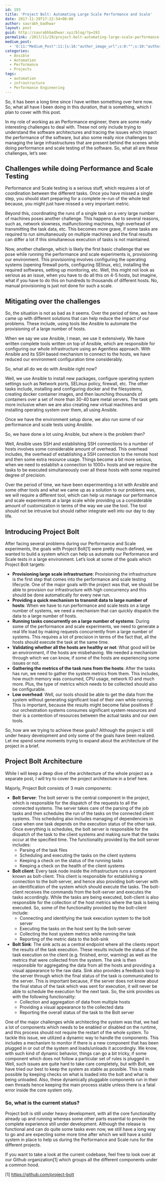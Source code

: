 ```yaml
---
id: 193
title: 'Project Bolt: Automating Large Scale Performance and Scale'
date: 2017-11-29T17:22:54+00:00
author: saurabh_badhwar
layout: post
guid: http://saurabhbadhwar.xyz/blog/?p=193
permalink: /2017/11/29/project-bolt-automating-large-scale-performance-scale/
medium_post:
  - 'O:11:"Medium_Post":11:{s:16:"author_image_url";s:0:"";s:10:"author_url";s:24:"https://medium.com/@h4xr";s:11:"byline_name";N;s:12:"byline_email";N;s:10:"cross_link";s:3:"yes";s:2:"id";s:12:"582c129925c1";s:21:"follower_notification";s:3:"yes";s:7:"license";s:19:"all-rights-reserved";s:14:"publication_id";s:2:"-1";s:6:"status";s:6:"public";s:3:"url";s:95:"https://medium.com/@h4xr/project-bolt-automating-large-scale-performance-and-scale-582c129925c1";}'
categories:
  - Ansible
  - Automation
  - Performance
  - Projects
tags:
  - automation
  - infrastructure
  - Performance Engineering
---
```

So, it has been a long time since I have written something over here now. So, what all have I been doing in this duration, that is something, which I plan to cover with this post.

In my role of working as an Performance engineer, there are some really interesting challenges to deal with. These not only include trying to understand the software architectures and tracing the issues which impact the performance of the software, but also some really nice challenges to managing the large infrastructures that are present behind the scenes while doing performance and scale testing of the software. So, what all are these challenges, let&#8217;s see:

## Challenges while doing Performance and Scale Testing

Performance and Scale testing is a serious stuff, which requires a lot of coordination between the different tasks. Once you have missed a single step, you should start preparing for a complete re-run of the whole test because, you might just have missed a very important metric.

Beyond this, coordinating the runs of a single task on a very large number of machines poses another challenge. This happens due to several reasons, such as, network slowness, malfunctioning machines, high overhead of transmitting the task data, etc. This becomes more grave, if some tasks are required to run simultaneously on multiple machines and the final results can differ a lot if this simultaneous execution of tasks is not maintained.

Now, another challenge, which is likely the first basic challenge that we pose while running the performance and scale experiments is, provisioning our environment. This provisioning involves configuring the operating systems (opening firewall ports, configuring SElinux, etc), installing the required softwares, setting up monitoring, etc. Well, this might not look as serious as an issue, when you have to do all this on 4-5 hosts, but imagine, what if you have to do this on hundreds to thousands of different hosts. No, manual provisioning is just not done for such a scale.

## Mitigating over the challenges

So, the situation is not as bad as it seems. Over the period of time, we have came up with different solutions that can help reduce the impact of our problems. These include, using tools like Ansible to automate the provisioning of a large number of hosts.

When we say we use Ansible, I mean, we use it extensively. We have written complete tools written on top of Ansible, which are responsible for configuring our whole infrastructure using an Agentless approach. With Ansible and its SSH based mechanism to connect to the hosts, we have reduced our environment configuration time considerably.

So, what all do we do with Ansible right now?

Well, we use Ansible to install new packages, configure operating system settings such as Network ports, SELinux policy, firewall, etc. The other tasks include, installing and configuring docker and the filesystems, creating docker container images, and then launching thousands of containers over a set of more than 30-40 bare metal servers. The task gets more inclusive when we are also creating new virtual machines and installing operating system over them, all using Ansible.

Once we have the environment setup done, we also run some of our performance and scale tests using Ansible.

So, we have done a lot using Ansible, but where is the problem then?

Well, Ansible uses SSH and establishing SSH connections to a number of hosts involves some considerable amount of overhead. This overhead includes, the overhead of establishing a SSH connection to the remote host and then some extra resource usage. Things become a bit more serious, when we need to establish a connection to 1000+ hosts and we require the tasks to be executed simultaneously over all these hosts with some required degree of precision.

Over the period of time, we have been experimenting a lot with Ansible and some other tools and what we came up as a solution to our problems was, we will require a different tool, which can help us manage our performance and scale experiments at a large scale while providing us a considerable amount of customization in terms of the way we use the tool. The tool should not be intrusive but should rather integrate well into our day to day life.

## Introducing Project Bolt

After facing several problems during our Performance and Scale experiments, the goals with Project Bolt[1] were pretty much defined, we wanted to build a system which can help us automate our Performance and Scale tests in a large environment. Let&#8217;s look at some of the goals which Project Bolt targets:

  * **Provisioning large scale infrastructure**: Provisioning the infrastructure is the first step that comes into the performance and scale testing lifecycle. One of the major goals with the project was that, we should be able to provision our infrastructure with high concurrency and this should be done automatically for every new run.
  * **Providing a quick mechanism to transmit data to large number of hosts**: When we have to run performance and scale tests on a large number of systems, we need a mechanism that can quickly dispatch the data to a large number of hosts.
  * **Running tasks concurrently on a large number of systems**: During some of the performance and scale experiments, we need to generate a real life load by making requests concurrently from a large number of systems. This requires a lot of precision in terms of the fact that, all the hosts should execute the task at the same time.
  * **Validating whether all the hosts are healthy or not**: What good will be an environment, if the hosts are misbehaving. We needed a mechanism through which we can know, if some of the hosts are experiencing some issues or not.
  * **Gathering the metrics of the task runs from the hosts**: After the tasks has run, we need to gather the system metrics from them. This includes, how much memory was consumed, CPU usage, network IO and much more. Plus, the type of metrics which needs to be collected should also be configurable.
  * **Low overhead**: Well, our tools should be able to get the data from the system without generating significant load of their own while running. This is important, because the results might become false positives if our orchestration systems consumes significant system resources and their is a contention of resources between the actual tasks and our own tools.

So, how are we trying to achieve these goals? Although the project is still under heavy development and only some of the goals have been realized. Let me spend some moments trying to expand about the architecture of the project in a brief.

## Project Bolt Architecture

While I will keep a deep dive of the architecture of the whole project as a separate post, I will try to cover the project architecture in a brief here.

Majorly, Project Bolt consists of 3 main components:

  * **Bolt Server**: The bolt server is the central component in the project, which is responsible for the dispatch of the requests to all the connected systems. The server takes care of the parsing of the job tasks and then schedules the run of the tasks on the connected client systems. This scheduling also includes managing of dependencies in case when one task depends on the execution status of the other task. Once everything is schedules, the bolt server is responsible for the dispatch of the task to the client systems and making sure that the tasks occur at the specified time. The functionality provided by the bolt server includes: 
      * Parsing of the task files
      * Scheduling and executing the tasks on the client systems
      * Keeping a check on the status of the running tasks
      * Keeping a check on the health of the client systems
  * **Bolt client**: Every task node inside the infrastructure runs a component known as bolt-client. This client is responsible for establishing a connection to the bolt-server, and hence also providing bolt-server with an identification of the system which should execute the tasks. The bolt-client receives the commands from the bolt-server and executes the tasks accordingly. While the tasks are being executed, bolt-client is also responsible for the collection of the host metrics where the task is being executed. So, some of the functionality provided by the bolt-client include: 
      * Connecting and identifying the task execution system to the bolt server
      * Executing the tasks on the host sent by the bolt-server
      * Collecting the host system metrics while running the task
      * Reporting of the metric data to the bolt-sink
  * **Bolt Sink**: The sink acts as a central endpoint where all the clients report the results of the task execution. These results include the status of the task execution on the client (e.g. finished, error, warning) as well as the metrics that were collected from the system. The sink is then responsible for aggregating the data from all the hosts and providing a visual appearance to the raw data. Sink also provides a feedback loop to the server through which the final status of the task is communicated to the server. This is important because, if the server does not know about the final status of the task which was sent for execution, it will never be able to schedule the execution for the next task. So, the sink provides us with the following functionality: 
      * Collection and aggregation of data from multiple hosts
      * Providing a visual appearance to the collected data
      * Reporting the overall status of the task to the Bolt server

One of the major challenges while architecting the system was that, we had a lot of components which needs to be enabled or disabled on the runtime, and this process should not require the restart of the whole system. To tackle this issue, we utilized a dynamic way to handle the components. This includes a mechanism to monitor if there is a new component that has been plugged in or out of the system and loads/unloads it accordingly. We know, with such kind of dynamic behavior, things can go a bit tricky, if some component which does not follow a particular set of rules is plugged in. Well, such issues are quite hard to take care completely, but with Bolt, we have tried our best to keep the system as stable as possible. This is made possible by keeping checks on what is loaded into the bolt and what is being unloaded. Also, these dynamically pluggable components run in their own threads hence keeping the main process stable unless there is a fatal error inside the core system only.

### So, what is the current status?

Project bolt is still under heavy development, with all the core functionality already up and running whereas some other parts essential to provide the complete experience still under development. Although the release is functional and can do quite some tasks even now, we still have a long way to go and are expecting some more time after which we will have a solid system in place to help us during the Performance and Scale runs for the different projects.

If you want to take a look at the current codebase, feel free to look over at our Github organization[1] which groups all the different components under a common hood.

[1] https://github.com/project-bolt